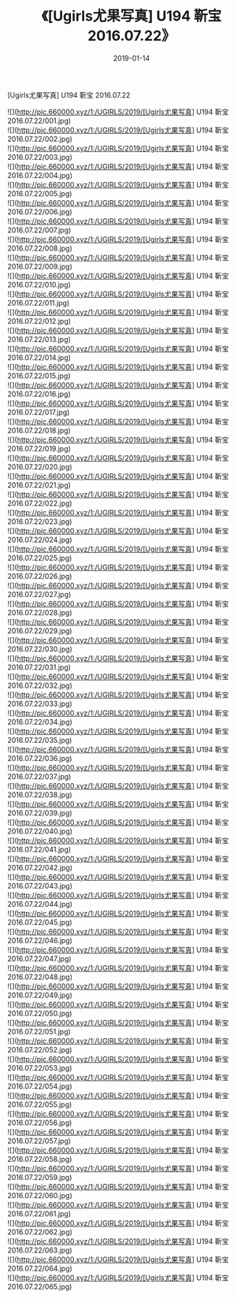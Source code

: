 ﻿---
layout: post
title:  《[Ugirls尤果写真] U194 靳宝 2016.07.22》
date:   2019-01-14
img: http://pic.660000.xyz/1:/UGIRLS/2019/[Ugirls尤果写真] U194 靳宝 2016.07.22/000.jpg
categories: [美女, 清纯, 唯美]
---

[Ugirls尤果写真] U194 靳宝 2016.07.22

 ![](http://pic.660000.xyz/1:/UGIRLS/2019/[Ugirls尤果写真] U194 靳宝 2016.07.22/001.jpg) <br>![](http://pic.660000.xyz/1:/UGIRLS/2019/[Ugirls尤果写真] U194 靳宝 2016.07.22/002.jpg) <br>![](http://pic.660000.xyz/1:/UGIRLS/2019/[Ugirls尤果写真] U194 靳宝 2016.07.22/003.jpg) <br>![](http://pic.660000.xyz/1:/UGIRLS/2019/[Ugirls尤果写真] U194 靳宝 2016.07.22/004.jpg) <br>![](http://pic.660000.xyz/1:/UGIRLS/2019/[Ugirls尤果写真] U194 靳宝 2016.07.22/005.jpg) <br>![](http://pic.660000.xyz/1:/UGIRLS/2019/[Ugirls尤果写真] U194 靳宝 2016.07.22/006.jpg) <br>![](http://pic.660000.xyz/1:/UGIRLS/2019/[Ugirls尤果写真] U194 靳宝 2016.07.22/007.jpg) <br>![](http://pic.660000.xyz/1:/UGIRLS/2019/[Ugirls尤果写真] U194 靳宝 2016.07.22/008.jpg) <br>![](http://pic.660000.xyz/1:/UGIRLS/2019/[Ugirls尤果写真] U194 靳宝 2016.07.22/009.jpg) <br>![](http://pic.660000.xyz/1:/UGIRLS/2019/[Ugirls尤果写真] U194 靳宝 2016.07.22/010.jpg) <br>![](http://pic.660000.xyz/1:/UGIRLS/2019/[Ugirls尤果写真] U194 靳宝 2016.07.22/011.jpg) <br>![](http://pic.660000.xyz/1:/UGIRLS/2019/[Ugirls尤果写真] U194 靳宝 2016.07.22/012.jpg) <br>![](http://pic.660000.xyz/1:/UGIRLS/2019/[Ugirls尤果写真] U194 靳宝 2016.07.22/013.jpg) <br>![](http://pic.660000.xyz/1:/UGIRLS/2019/[Ugirls尤果写真] U194 靳宝 2016.07.22/014.jpg) <br>![](http://pic.660000.xyz/1:/UGIRLS/2019/[Ugirls尤果写真] U194 靳宝 2016.07.22/015.jpg) <br>![](http://pic.660000.xyz/1:/UGIRLS/2019/[Ugirls尤果写真] U194 靳宝 2016.07.22/016.jpg) <br>![](http://pic.660000.xyz/1:/UGIRLS/2019/[Ugirls尤果写真] U194 靳宝 2016.07.22/017.jpg) <br>![](http://pic.660000.xyz/1:/UGIRLS/2019/[Ugirls尤果写真] U194 靳宝 2016.07.22/018.jpg) <br>![](http://pic.660000.xyz/1:/UGIRLS/2019/[Ugirls尤果写真] U194 靳宝 2016.07.22/019.jpg) <br>![](http://pic.660000.xyz/1:/UGIRLS/2019/[Ugirls尤果写真] U194 靳宝 2016.07.22/020.jpg) <br>![](http://pic.660000.xyz/1:/UGIRLS/2019/[Ugirls尤果写真] U194 靳宝 2016.07.22/021.jpg) <br>![](http://pic.660000.xyz/1:/UGIRLS/2019/[Ugirls尤果写真] U194 靳宝 2016.07.22/022.jpg) <br>![](http://pic.660000.xyz/1:/UGIRLS/2019/[Ugirls尤果写真] U194 靳宝 2016.07.22/023.jpg) <br>![](http://pic.660000.xyz/1:/UGIRLS/2019/[Ugirls尤果写真] U194 靳宝 2016.07.22/024.jpg) <br>![](http://pic.660000.xyz/1:/UGIRLS/2019/[Ugirls尤果写真] U194 靳宝 2016.07.22/025.jpg) <br>![](http://pic.660000.xyz/1:/UGIRLS/2019/[Ugirls尤果写真] U194 靳宝 2016.07.22/026.jpg) <br>![](http://pic.660000.xyz/1:/UGIRLS/2019/[Ugirls尤果写真] U194 靳宝 2016.07.22/027.jpg) <br>![](http://pic.660000.xyz/1:/UGIRLS/2019/[Ugirls尤果写真] U194 靳宝 2016.07.22/028.jpg) <br>![](http://pic.660000.xyz/1:/UGIRLS/2019/[Ugirls尤果写真] U194 靳宝 2016.07.22/029.jpg) <br>![](http://pic.660000.xyz/1:/UGIRLS/2019/[Ugirls尤果写真] U194 靳宝 2016.07.22/030.jpg) <br>![](http://pic.660000.xyz/1:/UGIRLS/2019/[Ugirls尤果写真] U194 靳宝 2016.07.22/031.jpg) <br>![](http://pic.660000.xyz/1:/UGIRLS/2019/[Ugirls尤果写真] U194 靳宝 2016.07.22/032.jpg) <br>![](http://pic.660000.xyz/1:/UGIRLS/2019/[Ugirls尤果写真] U194 靳宝 2016.07.22/033.jpg) <br>![](http://pic.660000.xyz/1:/UGIRLS/2019/[Ugirls尤果写真] U194 靳宝 2016.07.22/034.jpg) <br>![](http://pic.660000.xyz/1:/UGIRLS/2019/[Ugirls尤果写真] U194 靳宝 2016.07.22/035.jpg) <br>![](http://pic.660000.xyz/1:/UGIRLS/2019/[Ugirls尤果写真] U194 靳宝 2016.07.22/036.jpg) <br>![](http://pic.660000.xyz/1:/UGIRLS/2019/[Ugirls尤果写真] U194 靳宝 2016.07.22/037.jpg) <br>![](http://pic.660000.xyz/1:/UGIRLS/2019/[Ugirls尤果写真] U194 靳宝 2016.07.22/038.jpg) <br>![](http://pic.660000.xyz/1:/UGIRLS/2019/[Ugirls尤果写真] U194 靳宝 2016.07.22/039.jpg) <br>![](http://pic.660000.xyz/1:/UGIRLS/2019/[Ugirls尤果写真] U194 靳宝 2016.07.22/040.jpg) <br>![](http://pic.660000.xyz/1:/UGIRLS/2019/[Ugirls尤果写真] U194 靳宝 2016.07.22/041.jpg) <br>![](http://pic.660000.xyz/1:/UGIRLS/2019/[Ugirls尤果写真] U194 靳宝 2016.07.22/042.jpg) <br>![](http://pic.660000.xyz/1:/UGIRLS/2019/[Ugirls尤果写真] U194 靳宝 2016.07.22/043.jpg) <br>![](http://pic.660000.xyz/1:/UGIRLS/2019/[Ugirls尤果写真] U194 靳宝 2016.07.22/044.jpg) <br>![](http://pic.660000.xyz/1:/UGIRLS/2019/[Ugirls尤果写真] U194 靳宝 2016.07.22/045.jpg) <br>![](http://pic.660000.xyz/1:/UGIRLS/2019/[Ugirls尤果写真] U194 靳宝 2016.07.22/046.jpg) <br>![](http://pic.660000.xyz/1:/UGIRLS/2019/[Ugirls尤果写真] U194 靳宝 2016.07.22/047.jpg) <br>![](http://pic.660000.xyz/1:/UGIRLS/2019/[Ugirls尤果写真] U194 靳宝 2016.07.22/048.jpg) <br>![](http://pic.660000.xyz/1:/UGIRLS/2019/[Ugirls尤果写真] U194 靳宝 2016.07.22/049.jpg) <br>![](http://pic.660000.xyz/1:/UGIRLS/2019/[Ugirls尤果写真] U194 靳宝 2016.07.22/050.jpg) <br>![](http://pic.660000.xyz/1:/UGIRLS/2019/[Ugirls尤果写真] U194 靳宝 2016.07.22/051.jpg) <br>![](http://pic.660000.xyz/1:/UGIRLS/2019/[Ugirls尤果写真] U194 靳宝 2016.07.22/052.jpg) <br>![](http://pic.660000.xyz/1:/UGIRLS/2019/[Ugirls尤果写真] U194 靳宝 2016.07.22/053.jpg) <br>![](http://pic.660000.xyz/1:/UGIRLS/2019/[Ugirls尤果写真] U194 靳宝 2016.07.22/054.jpg) <br>![](http://pic.660000.xyz/1:/UGIRLS/2019/[Ugirls尤果写真] U194 靳宝 2016.07.22/055.jpg) <br>![](http://pic.660000.xyz/1:/UGIRLS/2019/[Ugirls尤果写真] U194 靳宝 2016.07.22/056.jpg) <br>![](http://pic.660000.xyz/1:/UGIRLS/2019/[Ugirls尤果写真] U194 靳宝 2016.07.22/057.jpg) <br>![](http://pic.660000.xyz/1:/UGIRLS/2019/[Ugirls尤果写真] U194 靳宝 2016.07.22/058.jpg) <br>![](http://pic.660000.xyz/1:/UGIRLS/2019/[Ugirls尤果写真] U194 靳宝 2016.07.22/059.jpg) <br>![](http://pic.660000.xyz/1:/UGIRLS/2019/[Ugirls尤果写真] U194 靳宝 2016.07.22/060.jpg) <br>![](http://pic.660000.xyz/1:/UGIRLS/2019/[Ugirls尤果写真] U194 靳宝 2016.07.22/061.jpg) <br>![](http://pic.660000.xyz/1:/UGIRLS/2019/[Ugirls尤果写真] U194 靳宝 2016.07.22/062.jpg) <br>![](http://pic.660000.xyz/1:/UGIRLS/2019/[Ugirls尤果写真] U194 靳宝 2016.07.22/063.jpg) <br>![](http://pic.660000.xyz/1:/UGIRLS/2019/[Ugirls尤果写真] U194 靳宝 2016.07.22/064.jpg) <br>![](http://pic.660000.xyz/1:/UGIRLS/2019/[Ugirls尤果写真] U194 靳宝 2016.07.22/065.jpg) <br>